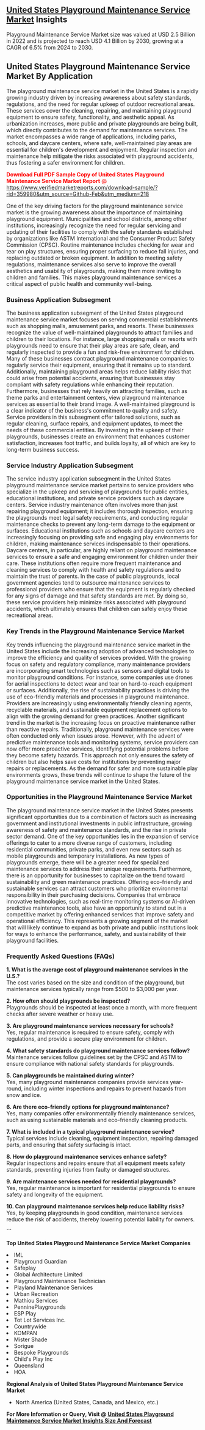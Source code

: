 <h2><a href="https://www.verifiedmarketreports.com/download-sample/?rid=359980&amp;utm_source=Github-Feb&amp;utm_medium=218" target="_blank">United States Playground Maintenance Service Market</a> Insights</h2><p>Playground Maintenance Service Market size was valued at USD 2.5 Billion in 2022 and is projected to reach USD 4.1 Billion by 2030, growing at a CAGR of 6.5% from 2024 to 2030.</p><p> <h2>United States Playground Maintenance Service Market By Application</h2> <p>The playground maintenance service market in the United States is a rapidly growing industry driven by increasing awareness about safety standards, regulations, and the need for regular upkeep of outdoor recreational areas. These services cover the cleaning, repairing, and maintaining playground equipment to ensure safety, functionality, and aesthetic appeal. As urbanization increases, more public and private playgrounds are being built, which directly contributes to the demand for maintenance services. The market encompasses a wide range of applications, including parks, schools, and daycare centers, where safe, well-maintained play areas are essential for children's development and enjoyment. Regular inspection and maintenance help mitigate the risks associated with playground accidents, thus fostering a safer environment for children. <p><span class=""><span style="color: #ff0000;"><strong>Download Full PDF Sample Copy of United States Playground Maintenance Service Market Report</strong> @ </span><a href="https://www.verifiedmarketreports.com/download-sample/?rid=359980&amp;utm_source=Github-Feb&amp;utm_medium=218" target="_blank">https://www.verifiedmarketreports.com/download-sample/?rid=359980&amp;utm_source=Github-Feb&amp;utm_medium=218</a></span></p> One of the key driving factors for the playground maintenance service market is the growing awareness about the importance of maintaining playground equipment. Municipalities and school districts, among other institutions, increasingly recognize the need for regular servicing and updating of their facilities to comply with the safety standards established by organizations like ASTM International and the Consumer Product Safety Commission (CPSC). Routine maintenance includes checking for wear and tear on play structures, ensuring proper surfacing to reduce fall injuries, and replacing outdated or broken equipment. In addition to meeting safety regulations, maintenance services also serve to improve the overall aesthetics and usability of playgrounds, making them more inviting to children and families. This makes playground maintenance services a critical aspect of public health and community well-being.</p> <h3>Business Application Subsegment</h3> <p>The business application subsegment of the United States playground maintenance service market focuses on serving commercial establishments such as shopping malls, amusement parks, and resorts. These businesses recognize the value of well-maintained playgrounds to attract families and children to their locations. For instance, large shopping malls or resorts with playgrounds need to ensure that their play areas are safe, clean, and regularly inspected to provide a fun and risk-free environment for children. Many of these businesses contract playground maintenance companies to regularly service their equipment, ensuring that it remains up to standard. Additionally, maintaining playground areas helps reduce liability risks that could arise from potential accidents, ensuring that businesses stay compliant with safety regulations while enhancing their reputation. Furthermore, businesses that rely heavily on attracting families, such as theme parks and entertainment centers, view playground maintenance services as essential to their brand image. A well-maintained playground is a clear indicator of the business's commitment to quality and safety. Service providers in this subsegment offer tailored solutions, such as regular cleaning, surface repairs, and equipment updates, to meet the needs of these commercial entities. By investing in the upkeep of their playgrounds, businesses create an environment that enhances customer satisfaction, increases foot traffic, and builds loyalty, all of which are key to long-term business success.</p> <h3>Service Industry Application Subsegment</h3> <p>The service industry application subsegment in the United States playground maintenance service market pertains to service providers who specialize in the upkeep and servicing of playgrounds for public entities, educational institutions, and private service providers such as daycare centers. Service industry maintenance often involves more than just repairing playground equipment; it includes thorough inspection, ensuring the playgrounds meet legal safety requirements, and conducting regular maintenance checks to prevent any long-term damage to the equipment or surfaces. Educational institutions such as schools and daycare centers are increasingly focusing on providing safe and engaging play environments for children, making maintenance services indispensable to their operations. Daycare centers, in particular, are highly reliant on playground maintenance services to ensure a safe and engaging environment for children under their care. These institutions often require more frequent maintenance and cleaning services to comply with health and safety regulations and to maintain the trust of parents. In the case of public playgrounds, local government agencies tend to outsource maintenance services to professional providers who ensure that the equipment is regularly checked for any signs of damage and that safety standards are met. By doing so, these service providers help minimize risks associated with playground accidents, which ultimately ensures that children can safely enjoy these recreational areas.</p> <h3>Key Trends in the Playground Maintenance Service Market</h3> <p>Key trends influencing the playground maintenance service market in the United States include the increasing adoption of advanced technologies to improve the efficiency and quality of services provided. With the growing focus on safety and regulatory compliance, many maintenance providers are incorporating smart technologies such as sensors and digital tools to monitor playground conditions. For instance, some companies use drones for aerial inspections to detect wear and tear on hard-to-reach equipment or surfaces. Additionally, the rise of sustainability practices is driving the use of eco-friendly materials and processes in playground maintenance. Providers are increasingly using environmentally friendly cleaning agents, recyclable materials, and sustainable equipment replacement options to align with the growing demand for green practices. Another significant trend in the market is the increasing focus on proactive maintenance rather than reactive repairs. Traditionally, playground maintenance services were often conducted only when issues arose. However, with the advent of predictive maintenance tools and monitoring systems, service providers can now offer more proactive services, identifying potential problems before they become safety hazards. This approach not only ensures the safety of children but also helps save costs for institutions by preventing major repairs or replacements. As the demand for safer and more sustainable play environments grows, these trends will continue to shape the future of the playground maintenance service market in the United States.</p> <h3>Opportunities in the Playground Maintenance Service Market</h3> <p>The playground maintenance service market in the United States presents significant opportunities due to a combination of factors such as increasing government and institutional investments in public infrastructure, growing awareness of safety and maintenance standards, and the rise in private sector demand. One of the key opportunities lies in the expansion of service offerings to cater to a more diverse range of customers, including residential communities, private parks, and even new sectors such as mobile playgrounds and temporary installations. As new types of playgrounds emerge, there will be a greater need for specialized maintenance services to address their unique requirements. Furthermore, there is an opportunity for businesses to capitalize on the trend toward sustainability and green maintenance practices. Offering eco-friendly and sustainable services can attract customers who prioritize environmental responsibility in their purchasing decisions. Companies that embrace innovative technologies, such as real-time monitoring systems or AI-driven predictive maintenance tools, also have an opportunity to stand out in a competitive market by offering enhanced services that improve safety and operational efficiency. This represents a growing segment of the market that will likely continue to expand as both private and public institutions look for ways to enhance the performance, safety, and sustainability of their playground facilities.</p> <h3>Frequently Asked Questions (FAQs)</h3> <p><strong>1. What is the average cost of playground maintenance services in the U.S.?</strong><br>The cost varies based on the size and condition of the playground, but maintenance services typically range from $500 to $3,000 per year.</p> <p><strong>2. How often should playgrounds be inspected?</strong><br>Playgrounds should be inspected at least once a month, with more frequent checks after severe weather or heavy use.</p> <p><strong>3. Are playground maintenance services necessary for schools?</strong><br>Yes, regular maintenance is required to ensure safety, comply with regulations, and provide a secure play environment for children.</p> <p><strong>4. What safety standards do playground maintenance services follow?</strong><br>Maintenance services follow guidelines set by the CPSC and ASTM to ensure compliance with national safety standards for playgrounds.</p> <p><strong>5. Can playgrounds be maintained during winter?</strong><br>Yes, many playground maintenance companies provide services year-round, including winter inspections and repairs to prevent hazards from snow and ice.</p> <p><strong>6. Are there eco-friendly options for playground maintenance?</strong><br>Yes, many companies offer environmentally friendly maintenance services, such as using sustainable materials and eco-friendly cleaning products.</p> <p><strong>7. What is included in a typical playground maintenance service?</strong><br>Typical services include cleaning, equipment inspection, repairing damaged parts, and ensuring that safety surfacing is intact.</p> <p><strong>8. How do playground maintenance services enhance safety?</strong><br>Regular inspections and repairs ensure that all equipment meets safety standards, preventing injuries from faulty or damaged structures.</p> <p><strong>9. Are maintenance services needed for residential playgrounds?</strong><br>Yes, regular maintenance is important for residential playgrounds to ensure safety and longevity of the equipment.</p> <p><strong>10. Can playground maintenance services help reduce liability risks?</strong><br>Yes, by keeping playgrounds in good condition, maintenance services reduce the risk of accidents, thereby lowering potential liability for owners.</p> ```</p><p><strong>Top United States Playground Maintenance Service Market Companies</strong></p><div data-test-id=""><p><li>IML</li><li> Playground Guardian</li><li> Safeplay</li><li> Global Architecture Limited</li><li> Playground Maintenance Technician</li><li> Playland Maintenance Services</li><li> Urban Recreation</li><li> Mathiou Services</li><li> PenninePlaygrounds</li><li> ESP Play</li><li> Tot Lot Services Inc.</li><li> Countrywide</li><li> KOMPAN</li><li> Mister Shade</li><li> Sorigue</li><li> Bespoke Playgrounds</li><li> Child's Play Inc</li><li> Queensland</li><li> HOA</li></p><div><strong>Regional Analysis of&nbsp;United States Playground Maintenance Service Market</strong></div><ul><li dir="ltr"><p dir="ltr">North America&nbsp;(United States, Canada, and Mexico, etc.)</p></li></ul><p><strong>For More Information or Query, Visit @&nbsp;</strong><strong><a href="https://www.verifiedmarketreports.com/product/playground-maintenance-service-market/?utm_source=Github-Feb&amp;utm_medium=218" target="_blank">United States Playground Maintenance Service Market Insights Size And Forecast</a></strong></p></div>
